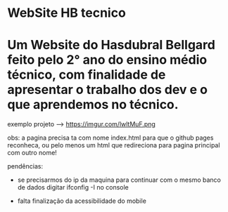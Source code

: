 # WebSite HB tecnico
# Um Website do Hasdubral Bellgard feito pelo 2° ano do ensino médio técnico, com finalidade de apresentar o trabalho dos dev e o que aprendemos no técnico.

exemplo projeto --> https://imgur.com/lwltMuF.png

obs:
a pagina precisa ta com nome index.html para que o github pages reconheca, ou pelo menos um html que redireciona para pagina principal com outro nome!

pendências:

- se precisarmos do ip da maquina para continuar com o mesmo banco de dados digitar ifconfig -I no console

- falta finalização da acessibilidade do mobile